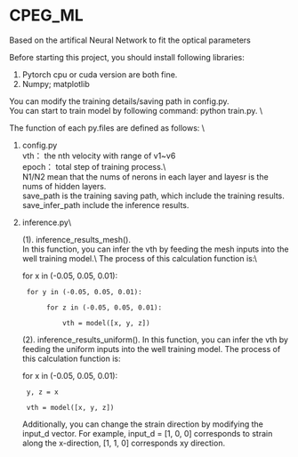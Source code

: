 # CPEG_ML
Based on the artifical Neural Network to fit the optical parameters

Before starting this project, you should install following libraries: 

1. Pytorch cpu or cuda version are both fine.
2. Numpy; matplotlib

You can modify the training details/saving path in config.py.\
You can start to train model by following command: python train.py. \

The function of each py.files are defined as follows: \

1. config.py\
   vth： the nth velocity with range of v1~v6\
   epoch： total step of training process.\  
   N1/N2 mean that the nums of nerons in each layer and layesr is the nums of hidden layers.\
   save_path is the training saving path, which include the training results.\
   save_infer_path include the inference results.

2. inference.py\
   
   (1). inference_results_mesh().\
   In this function, you can infer the vth by feeding the mesh inputs into the well training model.\ 
   The process of this calculation function is:\
   
   for x in (-0.05, 0.05, 0.01):

        for y in (-0.05, 0.05, 0.01):

             for z in (-0.05, 0.05, 0.01):

                 vth = model([x, y, z])
   
   (2). inference_results_uniform().
   In this function, you can infer the vth by feeding the uniform inputs into the well training model. 
   The process of this calculation function is:

      for x in (-0.05, 0.05, 0.01):

        y, z = x

        vth = model([x, y, z])
   
   Additionally, you can change the strain direction by modifying the input_d vector. For example, input_d = [1, 0, 0] corresponds to strain along the x-direction, [1, 1, 0] corresponds xy direction.

   
